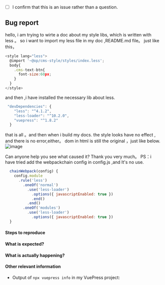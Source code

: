 <!-- Please don't delete this template or we'll close your issue -->
<!-- Before creating an issue please make sure you are using the latest version of VuePress. -->

<!-- Please confirm you will submit an issue. -->
<!-- Issues which contain questions or support requests will be closed. -->
<!-- (Update "[ ]" to "[x]" to check a box) -->

- [ ] I confirm that this is an issue rather than a question.

<!-- Please ask questions via following several ways. -->
<!-- https://vue-land.js.org/ -->
<!-- https://forum.vuejs.org/ -->
<!-- https://stackoverflow.com/questions/ask?tags=vuepress -->

## Bug report
hello, i am trying to wirte a doc about my style libs, which is written with less 。
so i want to import my less file in my doc ,README.md file。
just like this，
```javascript
<style lang="less">
  @import '~@op/cms-style/styles/index.less';
  body{
    .cms-text-btn{
      font-size:60px;
    }
  }
</style>
```
and then ,i have installed the necessary lib about less.
```javascript
 "devDependencies": {
    "less": "^4.1.2",
    "less-loader": "^10.2.0",
    "vuepress": "^1.8.2"
  }
```
that is all 。and then when i build my docs. 
the style looks have no effect , and there is no error,either。 dom in html is still the original ，just like below.
![image](https://user-images.githubusercontent.com/56330245/140715384-b542f4b1-9f0e-4ed6-a139-8b3d1b9dae88.png)

Can anyone help you see what caused it? Thank you very much。
PS：i have tried add the webpackchain config in config.js ,and It's no use.
```javascript
  chainWebpack(config) {
    config.module
      .rule('less')
        .oneOf('normal')
          .use('less-loader')
            .options({ javascriptEnabled: true })
            .end()
          .end()
        .oneOf('modules')
          .use('less-loader')
            .options({ javascriptEnabled: true })
  }
```
#### Steps to reproduce
<!-- If you are reporting a bug that can ONLY be reproduced on your repository, PLEASE provide this repo link. That takes guessing work out of the way and saves us time. -->

<!-- If your repo isn't public, you can use `codesandbox` or `yarn create vuepress` to create a minimal reproduction -->

#### What is expected?
#### What is actually happening?

#### Other relevant information

- Output of `npx vuepress info` in my VuePress project:
